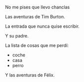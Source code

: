 No me pises que llevo chanclas



Las aventuras de Tim Burton.



La entrada que nunca quise escribir.







Y su padre.



La lista de cosas que me perdí:

* coche
* casa
* perro


Y las aventuras de Félix.



